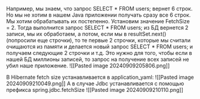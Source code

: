 Например, мы знаем, что запрос SELECT *  FROM users; вернет 6 строк. Но мы не хотим в нашем Java приложении получать сразу все 6 строк. Мы хотим обрабатывать их постепенно. Установим значение FetchSize = 2. Тогда выполнится запрос SELECT *  FROM users; из БД вернется 2 записи, мы их обработаем, а потом, если мы в resultSet.next()(попросили еще строчки), то те первые 2 строчки, которые мы считали очищаются из памяти и делается новый запрос SELECT *  FROM users; и получаем следующие 2 строчки и т.д. Это нужно для того, чтобы если в нашей БД миллионы записей, то запрос на получение всех записей не убил наше приложение.
![[Pasted image 20240909205806.png]]

В Hibernate fetch size устанавливается в application_yaml:
![[Pasted image 20240909210049.png]]
А в случае Jdbc устанавливается с помощью префикса spring.jdbc.fetchSize
![[Pasted image 20240909210110.png]]